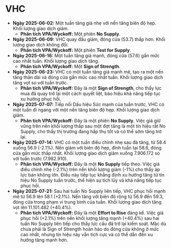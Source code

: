 # VHC

- **Ngày 2025-06-02:** Một tuần tăng giá nhẹ với nến tăng biên độ hẹp. Khối lượng giao dịch giảm.
    - **Phân tích VPA/Wyckoff:** Một phiên **No Supply**.
- **Ngày 2025-06-09:** VHC quay đầu giảm, đóng cửa (53.7) thấp hơn. Khối lượng giao dịch không đổi.
    - **Phân tích VPA/Wyckoff:** Một phiên **Test for Supply**.
- **Ngày 2025-06-16:** Một tuần tăng giá mạnh, đóng cửa (57.6) gần mức cao nhất tuần. Khối lượng giao dịch tăng.
    - **Phân tích VPA/Wyckoff:** Một **Sign of Strength**.
- **Ngày 2025-06-23:** VHC có một tuần tăng giá mạnh mẽ, tạo ra một nến tăng thân dài và đóng cửa gần mức cao nhất tuần. Khối lượng giao dịch tăng vọt so với tuần trước.
    - **Phân tích VPA/Wyckoff:** Đây là một **Sign of Strength**, cho thấy lực mua đã quay trở lại một cách quyết liệt, báo hiệu khả năng tiếp tục xu hướng phục hồi.
- **Ngày 2025-07-07:** Tiếp nối Dấu hiệu Sức mạnh của tuần trước, VHC có một tuần đi ngang với một nến tăng biên độ hẹp. Khối lượng giao dịch giảm.
    - **Phân tích VPA/Wyckoff:** Đây là một phiên **No Supply**. Việc giá giữ vững trên nền khối lượng thấp sau một đợt tăng là một tín hiệu rất No Supply, cho thấy thị trường đang hấp thụ tốt và có thể sớm tăng trở lại.
- **Ngày 2025-07-14:** VHC có một tuần điều chỉnh nhẹ sau đà tăng, từ 58.4 xuống 56.9 (-2.1%). Nến giảm với biên độ hẹp, đỉnh tuần tại 58.6, đóng cửa gần mức thấp nhất. Khối lượng giao dịch giảm xuống 7.906.172 so với tuần trước (7.982.910).
    - **Phân tích VPA/Wyckoff:** Đây là một **No Supply** tiếp theo. Việc giá điều chỉnh nhẹ (-2.1%) trên nền khối lượng giảm (-1%) cho thấy áp lực bán không lớn. Điều này tiếp tục khẳng định xu hướng tăng từ tín hiệu No Supply tuần trước, thể hiện sự tích lũy và khả năng tiếp tục phục hồi.
- **Ngày 2025-07-21:** Sau hai tuần No Supply liên tiếp, VHC phục hồi mạnh mẽ từ 56.9 lên 58.1 (+2.1%). Nến tăng với biên độ rộng từ 56.9 đến 59.3, đóng cửa trong phạm vi trung bình của tuần. Khối lượng giao dịch tăng vọt lên 11.101.482 (+40.4%).
    - **Phân tích VPA/Wyckoff:** Đây là một **Effort to Rise** đáng kể. Việc giá phục hồi (+2.1%) trên nền khối lượng tăng mạnh (+40.4%) sau hai tuần No Supply liên tiếp cho thấy lực cầu đã trở lại kiểm soát. Mặc dù chưa phải là Sign of Strength hoàn hảo do đóng cửa không ở mức cao nhất, nhưng tín hiệu này vẫn tích cực và có thể dẫn đến xu hướng tăng mạnh hơn.


